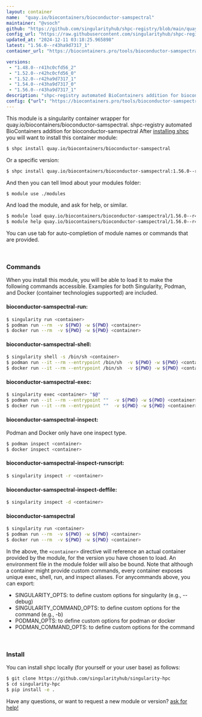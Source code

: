 ```yaml
---
layout: container
name:  "quay.io/biocontainers/bioconductor-samspectral"
maintainer: "@vsoch"
github: "https://github.com/singularityhub/shpc-registry/blob/main/quay.io/biocontainers/bioconductor-samspectral/container.yaml"
config_url: "https://raw.githubusercontent.com/singularityhub/shpc-registry/main/quay.io/biocontainers/bioconductor-samspectral/container.yaml"
updated_at: "2024-12-11 03:18:25.965898"
latest: "1.56.0--r43ha9d7317_1"
container_url: "https://biocontainers.pro/tools/bioconductor-samspectral"

versions:
 - "1.48.0--r41hc0cfd56_2"
 - "1.52.0--r42hc0cfd56_0"
 - "1.52.0--r42ha9d7317_1"
 - "1.54.0--r43ha9d7317_0"
 - "1.56.0--r43ha9d7317_1"
description: "shpc-registry automated BioContainers addition for bioconductor-samspectral"
config: {"url": "https://biocontainers.pro/tools/bioconductor-samspectral", "maintainer": "@vsoch", "description": "shpc-registry automated BioContainers addition for bioconductor-samspectral", "latest": {"1.56.0--r43ha9d7317_1": "sha256:8b76bf800c5dbc5b58bc573188e020ec1a03dbc791a6ada44fe22c813d43d66d"}, "tags": {"1.48.0--r41hc0cfd56_2": "sha256:f4fd858ba58961ae7585211a5d11f2a1aa493d1252b41b73278de5011879ac35", "1.52.0--r42hc0cfd56_0": "sha256:77c76917c1eda0d8c273eee61291b6b668c0c03962e31a86c89e6dd0d3345069", "1.52.0--r42ha9d7317_1": "sha256:e7f34a25dba8222a28ca6381cc7a9af1cedc68478245e0dc3225c41a90c38ab8", "1.54.0--r43ha9d7317_0": "sha256:45e148ab88d5d90f50db4154b3f3b4b6034634393b945fb666f107c274c5b654", "1.56.0--r43ha9d7317_1": "sha256:8b76bf800c5dbc5b58bc573188e020ec1a03dbc791a6ada44fe22c813d43d66d"}, "docker": "quay.io/biocontainers/bioconductor-samspectral"}
---
```


This module is a singularity container wrapper for quay.io/biocontainers/bioconductor-samspectral.
shpc-registry automated BioContainers addition for bioconductor-samspectral
After [installing shpc](#install) you will want to install this container module:


```bash
$ shpc install quay.io/biocontainers/bioconductor-samspectral
```

Or a specific version:

```bash
$ shpc install quay.io/biocontainers/bioconductor-samspectral:1.56.0--r43ha9d7317_1
```

And then you can tell lmod about your modules folder:

```bash
$ module use ./modules
```

And load the module, and ask for help, or similar.

```bash
$ module load quay.io/biocontainers/bioconductor-samspectral/1.56.0--r43ha9d7317_1
$ module help quay.io/biocontainers/bioconductor-samspectral/1.56.0--r43ha9d7317_1
```

You can use tab for auto-completion of module names or commands that are provided.

<br>

### Commands

When you install this module, you will be able to load it to make the following commands accessible.
Examples for both Singularity, Podman, and Docker (container technologies supported) are included.

#### bioconductor-samspectral-run:

```bash
$ singularity run <container>
$ podman run --rm  -v ${PWD} -w ${PWD} <container>
$ docker run --rm  -v ${PWD} -w ${PWD} <container>
```

#### bioconductor-samspectral-shell:

```bash
$ singularity shell -s /bin/sh <container>
$ podman run --it --rm --entrypoint /bin/sh  -v ${PWD} -w ${PWD} <container>
$ docker run --it --rm --entrypoint /bin/sh  -v ${PWD} -w ${PWD} <container>
```

#### bioconductor-samspectral-exec:

```bash
$ singularity exec <container> "$@"
$ podman run --it --rm --entrypoint ""  -v ${PWD} -w ${PWD} <container> "$@"
$ docker run --it --rm --entrypoint ""  -v ${PWD} -w ${PWD} <container> "$@"
```

#### bioconductor-samspectral-inspect:

Podman and Docker only have one inspect type.

```bash
$ podman inspect <container>
$ docker inspect <container>
```

#### bioconductor-samspectral-inspect-runscript:

```bash
$ singularity inspect -r <container>
```

#### bioconductor-samspectral-inspect-deffile:

```bash
$ singularity inspect -d <container>
```



#### bioconductor-samspectral

```bash
$ singularity run <container>
$ podman run --rm  -v ${PWD} -w ${PWD} <container>
$ docker run --rm  -v ${PWD} -w ${PWD} <container>
```


In the above, the `<container>` directive will reference an actual container provided
by the module, for the version you have chosen to load. An environment file in the
module folder will also be bound. Note that although a container
might provide custom commands, every container exposes unique exec, shell, run, and
inspect aliases. For anycommands above, you can export:

 - SINGULARITY_OPTS: to define custom options for singularity (e.g., --debug)
 - SINGULARITY_COMMAND_OPTS: to define custom options for the command (e.g., -b)
 - PODMAN_OPTS: to define custom options for podman or docker
 - PODMAN_COMMAND_OPTS: to define custom options for the command

<br>

### Install

You can install shpc locally (for yourself or your user base) as follows:

```bash
$ git clone https://github.com/singularityhub/singularity-hpc
$ cd singularity-hpc
$ pip install -e .
```

Have any questions, or want to request a new module or version? [ask for help!](https://github.com/singularityhub/singularity-hpc/issues)